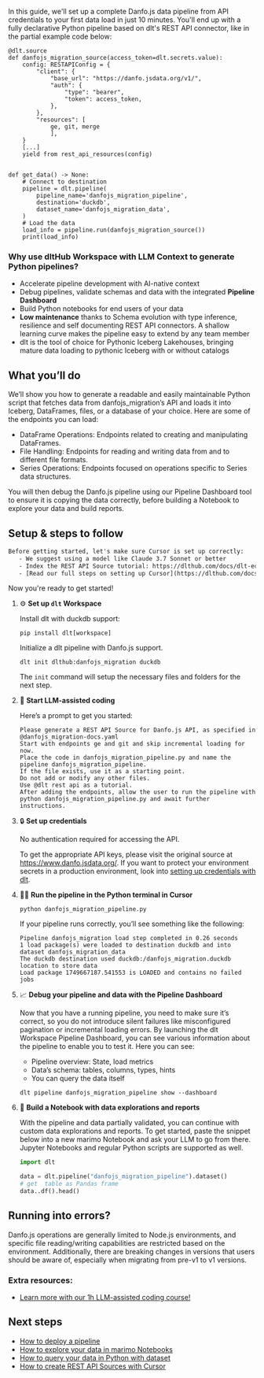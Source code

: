 In this guide, we'll set up a complete Danfo.js data pipeline from API credentials to your first data load in just 10 minutes. You'll end up with a fully declarative Python pipeline based on dlt's REST API connector, like in the partial example code below:

```python-outcome
@dlt.source
def danfojs_migration_source(access_token=dlt.secrets.value):
    config: RESTAPIConfig = {
        "client": {
            "base_url": "https://danfo.jsdata.org/v1/",
            "auth": {
                "type": "bearer",
                "token": access_token,
            },
        },
        "resources": [
            ge, git, merge
            ],
    }
    [...]
    yield from rest_api_resources(config)


def get_data() -> None:
    # Connect to destination
    pipeline = dlt.pipeline(
        pipeline_name='danfojs_migration_pipeline',
        destination='duckdb',
        dataset_name='danfojs_migration_data', 
    )
    # Load the data
    load_info = pipeline.run(danfojs_migration_source())
    print(load_info) 
```

### Why use dltHub Workspace with LLM Context to generate Python pipelines?

- Accelerate pipeline development with AI-native context
- Debug pipelines, validate schemas and data with the integrated **Pipeline Dashboard**
- Build Python notebooks for end users of your data
- **Low maintenance** thanks to Schema evolution with type inference, resilience and self documenting REST API connectors. A shallow learning curve makes the pipeline easy to extend by any team member
- dlt is the tool of choice for Pythonic Iceberg Lakehouses, bringing mature data loading to pythonic Iceberg with or without catalogs

## What you’ll do

We’ll show you how to generate a readable and easily maintainable Python script that fetches data from danfojs_migration’s API and loads it into Iceberg, DataFrames, files, or a database of your choice. Here are some of the endpoints you can load:

- DataFrame Operations: Endpoints related to creating and manipulating DataFrames.
- File Handling: Endpoints for reading and writing data from and to different file formats.
- Series Operations: Endpoints focused on operations specific to Series data structures.

You will then debug the Danfo.js pipeline using our Pipeline Dashboard tool to ensure it is copying the data correctly, before building a Notebook to explore your data and build reports.

## Setup & steps to follow

```default
Before getting started, let's make sure Cursor is set up correctly:
   - We suggest using a model like Claude 3.7 Sonnet or better
   - Index the REST API Source tutorial: https://dlthub.com/docs/dlt-ecosystem/verified-sources/rest_api/ and add it to context as **@dlt rest api**
   - [Read our full steps on setting up Cursor](https://dlthub.com/docs/dlt-ecosystem/llm-tooling/cursor-restapi#23-configuring-cursor-with-documentation)
```

Now you're ready to get started!

1. ⚙️ **Set up `dlt` Workspace**
    
    Install dlt with duckdb support:
    ```shell
    pip install dlt[workspace]
    ```

    Initialize a dlt pipeline with Danfo.js support.
    ```shell
    dlt init dlthub:danfojs_migration duckdb
    ```

    The `init` command will setup the necessary files and folders for the next step.
    
2. 🤠 **Start LLM-assisted coding**
    
    Here’s a prompt to get you started:
    
    ```prompt
    Please generate a REST API Source for Danfo.js API, as specified in @danfojs_migration-docs.yaml 
    Start with endpoints ge and git and skip incremental loading for now. 
    Place the code in danfojs_migration_pipeline.py and name the pipeline danfojs_migration_pipeline. 
    If the file exists, use it as a starting point. 
    Do not add or modify any other files. 
    Use @dlt rest api as a tutorial. 
    After adding the endpoints, allow the user to run the pipeline with python danfojs_migration_pipeline.py and await further instructions.
    ```

    
3. 🔒 **Set up credentials** 
    
    No authentication required for accessing the API.
    
    To get the appropriate API keys, please visit the original source at https://www.danfo.jsdata.org/.
    If you want to protect your environment secrets in a production environment, look into [setting up credentials with dlt](https://dlthub.com/docs/walkthroughs/add_credentials).
    
4. 🏃‍♀️ **Run the pipeline in the Python terminal in Cursor**
    
    ```shell
    python danfojs_migration_pipeline.py
    ```
    
    If your pipeline runs correctly, you’ll see something like the following:
    
    ```shell
    Pipeline danfojs_migration load step completed in 0.26 seconds
    1 load package(s) were loaded to destination duckdb and into dataset danfojs_migration_data
    The duckdb destination used duckdb:/danfojs_migration.duckdb location to store data
    Load package 1749667187.541553 is LOADED and contains no failed jobs
    ```
    
5. 📈 **Debug your pipeline and data with the Pipeline Dashboard**

    Now that you have a running pipeline, you need to make sure it’s correct, so you do not introduce silent failures like misconfigured pagination or incremental loading errors. By launching the dlt Workspace Pipeline Dashboard, you can see various information about the pipeline to enable you to test it. Here you can see:
    - Pipeline overview: State, load metrics
    - Data’s schema: tables, columns, types, hints
    - You can query the data itself
    
    ```shell
    dlt pipeline danfojs_migration_pipeline show --dashboard
    ```
    
6. 🐍 **Build a Notebook with data explorations and reports**

    With the pipeline and data partially validated, you can continue with custom data explorations and reports. To get started, paste the snippet below into a new marimo Notebook and ask your LLM to go from there. Jupyter Notebooks and regular Python scripts are supported as well.

    
    ```python
    import dlt

   data = dlt.pipeline("danfojs_migration_pipeline").dataset()
   # get  table as Pandas frame
   data..df().head()
    ```

## Running into errors?

Danfo.js operations are generally limited to Node.js environments, and specific file reading/writing capabilities are restricted based on the environment. Additionally, there are breaking changes in versions that users should be aware of, especially when migrating from pre-v1 to v1 versions.

### Extra resources:

- [Learn more with our 1h LLM-assisted coding course!](https://www.youtube.com/watch?v=GGid70rnJuM)

## Next steps

- [How to deploy a pipeline](https://dlthub.com/docs/walkthroughs/deploy-a-pipeline)
- [How to explore your data in marimo Notebooks](https://dlthub.com/docs/general-usage/dataset-access/marimo)
- [How to query your data in Python with dataset](https://dlthub.com/docs/general-usage/dataset-access/dataset)
- [How to create REST API Sources with Cursor](https://dlthub.com/docs/dlt-ecosystem/llm-tooling/cursor-restapi)